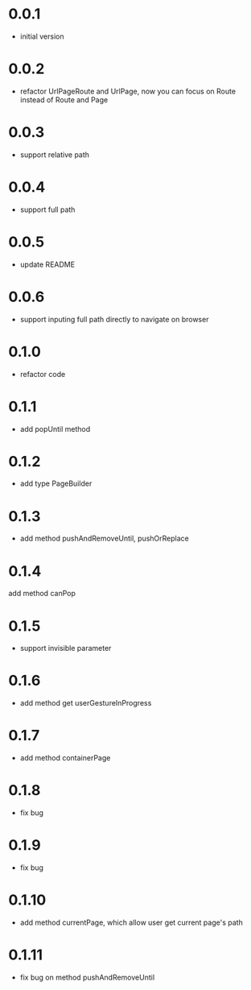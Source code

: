 # 0.0.1

- initial version

# 0.0.2

- refactor UrlPageRoute and UrlPage, now you can focus on Route instead of Route and Page

# 0.0.3

- support relative path

# 0.0.4

- support full path

# 0.0.5

- update README

# 0.0.6

- support inputing full path directly to navigate on browser

# 0.1.0

- refactor code

# 0.1.1

- add popUntil method

# 0.1.2

- add type PageBuilder

# 0.1.3

- add method pushAndRemoveUntil, pushOrReplace

# 0.1.4

add method canPop

# 0.1.5

- support invisible parameter

# 0.1.6

- add method get userGestureInProgress

# 0.1.7

- add method containerPage

# 0.1.8

- fix bug

# 0.1.9

- fix bug

# 0.1.10

- add method currentPage, which allow user get current page's path

# 0.1.11

- fix bug on method pushAndRemoveUntil